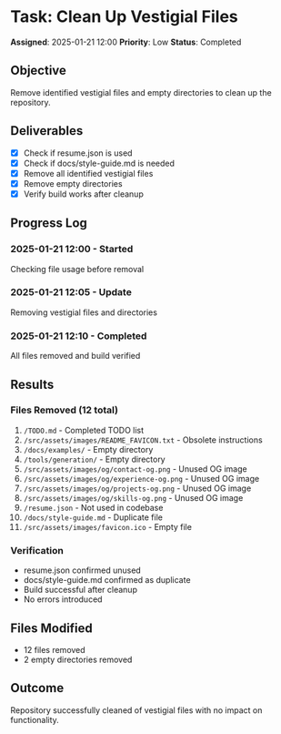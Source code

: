 # Task: Clean Up Vestigial Files
**Assigned**: 2025-01-21 12:00
**Priority**: Low
**Status**: Completed

## Objective
Remove identified vestigial files and empty directories to clean up the repository.

## Deliverables
- [x] Check if resume.json is used
- [x] Check if docs/style-guide.md is needed
- [x] Remove all identified vestigial files
- [x] Remove empty directories
- [x] Verify build works after cleanup

## Progress Log
### 2025-01-21 12:00 - Started
Checking file usage before removal

### 2025-01-21 12:05 - Update
Removing vestigial files and directories

### 2025-01-21 12:10 - Completed
All files removed and build verified

## Results
### Files Removed (12 total)
1. `/TODO.md` - Completed TODO list
2. `/src/assets/images/README_FAVICON.txt` - Obsolete instructions
3. `/docs/examples/` - Empty directory
4. `/tools/generation/` - Empty directory
5. `/src/assets/images/og/contact-og.png` - Unused OG image
6. `/src/assets/images/og/experience-og.png` - Unused OG image
7. `/src/assets/images/og/projects-og.png` - Unused OG image
8. `/src/assets/images/og/skills-og.png` - Unused OG image
9. `/resume.json` - Not used in codebase
10. `/docs/style-guide.md` - Duplicate file
11. `/src/assets/images/favicon.ico` - Empty file

### Verification
- resume.json confirmed unused
- docs/style-guide.md confirmed as duplicate
- Build successful after cleanup
- No errors introduced

## Files Modified
- 12 files removed
- 2 empty directories removed

## Outcome
Repository successfully cleaned of vestigial files with no impact on functionality.